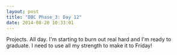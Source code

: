 ```yaml
---
layout: post
title: "DBC Phase_3: Day 12"
date: 2014-08-20 10:33:01
---
```


Projects. All day. I'm starting to burn out real hard and I'm ready to graduate. I need to use all my strength to make it to Friday!